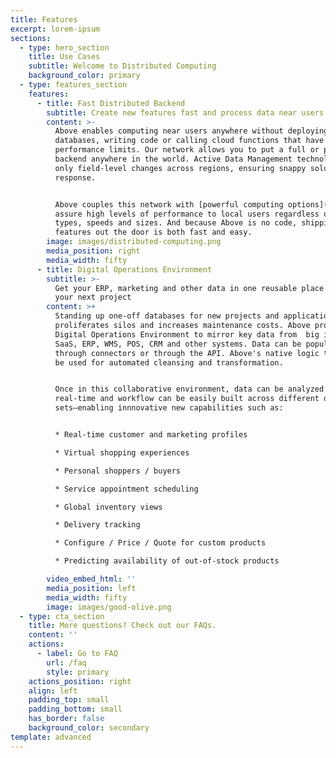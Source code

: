 ```yaml
---
title: Features
excerpt: lorem-ipsum
sections:
  - type: hero_section
    title: Use Cases
    subtitle: Welcome to Distributed Computing
    background_color: primary
  - type: features_section
    features:
      - title: Fast Distributed Backend
        subtitle: Create new features fast and process data near users
        content: >-
          Above enables computing near users anywhere without deploying
          databases, writing code or calling cloud functions that have
          performance limits. Our network allows you to put a full or partial
          backend anywhere in the world. Active Data Management technology syncs
          only field-level changes across regions, ensuring snappy solution-wide
          response. 


          Above couples this network with [powerful computing options](/faq) to
          assure high levels of performance to local users regardless of data
          types, speeds and sizes. And because Above is no code, shipping new
          features out the door is both fast and easy.
        image: images/distributed-computing.png
        media_position: right
        media_width: fifty
      - title: Digital Operations Environment
        subtitle: >-
          Get your ERP, marketing and other data in one reusable place to power
          your next project
        content: >+
          Standing up one-off databases for new projects and applications
          proliferates silos and increases maintenance costs. Above provides a
          Digital Operations Environment to mirror key data from  big iron,
          SaaS, ERP, WMS, POS, CRM and other systems. Data can be populated
          through connectors or through the API. Above's native logic tools can
          be used for automated cleansing and transformation.


          Once in this collaborative environment, data can be analyzed in
          real-time and workflow can be easily built across different data
          sets—enabling innnovative new capabilities such as:


          * Real-time customer and marketing profiles 

          * Virtual shopping experiences

          * Personal shoppers / buyers

          * Service appointment scheduling

          * Global inventory views

          * Delivery tracking

          * Configure / Price / Quote for custom products

          * Predicting availability of out-of-stock products

        video_embed_html: ''
        media_position: left
        media_width: fifty
        image: images/good-olive.png
  - type: cta_section
    title: More questions? Check out our FAQs.
    content: ''
    actions:
      - label: Go to FAQ
        url: /faq
        style: primary
    actions_position: right
    align: left
    padding_top: small
    padding_bottom: small
    has_border: false
    background_color: secondary
template: advanced
---
```


